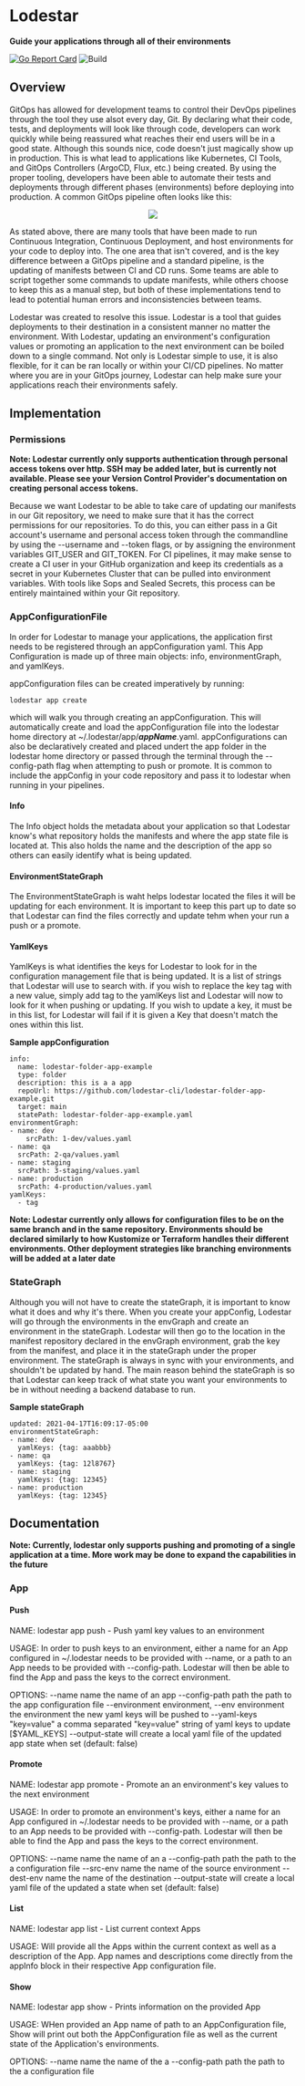 # Lodestar
**Guide your applications through all of their environments**

[![Go Report Card](https://goreportcard.com/badge/github.com/lodestar-cli/lodestar)](https://goreportcard.com/report/github.com/lodestar-cli/lodestar)
![Build](https://github.com/lodestar-cli/lodestar/actions/workflows/main.yml/badge.svg)
## Overview

GitOps has allowed for development teams to control their DevOps pipelines through the tool they use alsot every day, Git.  By declaring what their code, tests, and deployments will look like through code, developers can work quickly while being reassured what reaches their end users will be in a good state.  Although this sounds nice, code doesn't just magically show up in production.  This is what lead to applications like Kubernetes, CI Tools, and GitOps Controllers (ArgoCD, Flux, etc.) being created.  By using the proper tooling, developers have been able to automate their tests and deployments through different phases (environments) before deploying into production.  A common GitOps pipeline often looks like this:

<div style="text-align:center">
<img src="https://user-images.githubusercontent.com/51719751/113178192-f6f1ae80-9213-11eb-8e34-7a94e5d87a23.png">
</div>

As stated above, there are many tools that have been made to run Continuous Integration, Continuous Deployment, and host environments for your code to deploy into.  The one area that isn't covered, and is the key difference between a GitOps pipeline and a standard pipeline, is the updating of manifests between CI and CD runs. Some teams are able to script together some commands to update manifests, while others choose to keep this as a manual step, but  both of these implementations tend to lead to potential human errors and inconsistencies between teams.

Lodestar was created to resolve this issue.  Lodestar is a tool that guides deployments to their destination in a consistent manner no matter the environment. With Lodestar, updating an environment's configuration values or promoting an application to the next environment can be boiled down to a single command.  Not only is Lodestar simple to use, it is also flexible, for it can be ran locally or within your CI/CD pipelines.  No matter where you are in your GitOps journey, Lodestar can help make sure your applications reach their environments safely.

## Implementation

### Permissions

**Note: Lodestar currently only supports authentication through personal access tokens over http.  SSH may be added later, but is currently not available.  Please see your Version Control Provider's documentation on creating personal access tokens.**

Because we want Lodestar to be able to take care of updating our manifests in our Git repository, we need to make sure that it has the correct permissions for our repositories.  To do this, you can either pass in a Git account's username and personal access token through the commandline by using the --username and --token flags, or by assigning the environment variables GIT_USER and GIT_TOKEN.  For CI pipelines, it may make sense to create a CI user in your GitHub organization and keep its credentials as a secret in your Kubernetes Cluster that can be pulled into environment variables.  With tools like Sops and Sealed Secrets, this process can be entirely maintained within your Git repository.

### AppConfigurationFile

In order for Lodestar to manage your applications, the application first needs to be registered through an appConfiguration yaml. This App Configuration is made up of three main objects: info, environmentGraph, and yamlKeys.

appConfiguration files can be created imperatively by running:

    lodestar app create

which will walk you through creating an appConfiguration.  This will automatically create and load the appConfiguration file into the lodestar home directory at ~/.lodestar/app/***appName***.yaml.  appConfigurations can also be declaratively created and placed undert the app folder in the lodestar home directory or passed through the terminal through the --config-path flag when attempting to push or promote.  It is common to include the appConfig in your code repository and pass it to lodestar when running in your pipelines.

#### Info

The Info object holds the metadata about your application so that Lodestar know's what repository holds the manifests and where the app state file is located at.  This also holds the name and the description of the app so others can easily identify what is being updated.

#### EnvironmentStateGraph

The EnvironmentStateGraph is waht helps lodestar located the files it will be updating for each environment.  It is important to keep this part up to date so that Lodestar can find the files correctly and update tehm when your run a push or a promote.

#### YamlKeys

YamlKeys is what identifies the keys for Lodestar to look for in the configuration management file that is being updated.  It is a list of strings that Lodestar will use to search with.  if you wish to replace the key tag with a new value, simply add tag to the yamlKeys list and Lodestar will now to look for it when pushing or updating.  If you wish to update a key, it must be in this list, for Lodestar will fail if it is given a Key that doesn't match the ones within this list.

**Sample appConfiguration**

    info:
      name: lodestar-folder-app-example
      type: folder
      description: this is a a app
      repoUrl: https://github.com/lodestar-cli/lodestar-folder-app-example.git
      target: main
      statePath: lodestar-folder-app-example.yaml
    environmentGraph:
    - name: dev
        srcPath: 1-dev/values.yaml
    - name: qa
      srcPath: 2-qa/values.yaml
    - name: staging
      srcPath: 3-staging/values.yaml
    - name: production
      srcPath: 4-production/values.yaml
    yamlKeys:
      - tag

**Note: Lodestar currently only allows for configuration files to be on the same branch and in the same repository.  Environments should be declared similarly to how Kustomize or Terraform handles their different environments.  Other deployment strategies like branching environments will be added at a later date**

### StateGraph
  
Although you will not have to create the stateGraph, it is important to know what it does and why it's there.  When you create your appConfig, Lodestar will go through the environments in the envGraph and create an environment in the stateGraph.  Lodestar will then go to the location in the manifest repository declared in the envGraph environment, grab the key from the manifest, and place it in the stateGraph under the proper environment.  The stateGraph is always in sync with your environments, and shouldn't be updated by hand.  The main reason behind the stateGraph is so that Lodestar can keep track of what state you want your environments to be in without needing a backend database to run.

**Sample stateGraph**

    updated: 2021-04-17T16:09:17-05:00
    environmentStateGraph:
    - name: dev
      yamlKeys: {tag: aaabbb}
    - name: qa
      yamlKeys: {tag: 12l8767}
    - name: staging
      yamlKeys: {tag: 12345}
    - name: production
      yamlKeys: {tag: 12345}
## Documentation

**Note: Currently, lodestar only supports pushing and promoting of a single application at a time.  More work may be done to expand the capabilities in the future**

### App

#### Push

NAME:
   lodestar app push - Push yaml key values to an environment

USAGE:
   In order to push keys to an environment, either a name for an App configured in ~/.lodestar
   needs to be provided with --name, or a path to an App needs to be provided with --config-path.
   Lodestar will then be able to find the App and pass the keys to the correct environment.

OPTIONS:
   --name name                                   the name of an app
   --config-path path                            the path to the app configuration file
   --environment environment, --env environment  the environment the new yaml keys will be pushed to
   --yaml-keys "key=value"                       a  comma separated "key=value" string of yaml keys to update [$YAML_KEYS]
   --output-state                                will create a local yaml file of the updated app state when set (default: false)

#### Promote

NAME:
   lodestar app promote - Promote an an environment's key values to the next environment

USAGE:
   In order to promote an environment's keys, either a name for an App configured in ~/.lodestar
   needs to be provided with --name, or a path to an App needs to be provided with --config-path.
   Lodestar will then be able to find the App and pass the keys to the correct environment.

OPTIONS:
   --name name         the name of an a
   --config-path path  the path to the a configuration file
   --src-env name      the name of the source environment
   --dest-env name     the name of the destination
   --output-state      will create a local yaml file of the updated a state when set (default: false)

#### List

NAME:
   lodestar app list - List current context Apps

USAGE:
   Will provide all the Apps within the current context as well as a description of the App.
   App names and descriptions come directly from the appInfo block in their respective App configuration file.

#### Show

NAME:
   lodestar app show - Prints information on the provided App

USAGE:
   WHen provided an App name of path to an AppConfiguration file, Show will print out both the AppConfiguration file
  as well as the current state of the Application's environments.

OPTIONS:
   --name name         the name of the a
   --config-path path  the path to the a configuration file